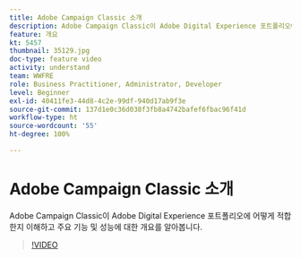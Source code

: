 ```yaml
---
title: Adobe Campaign Classic 소개
description: Adobe Campaign Classic이 Adobe Digital Experience 포트폴리오에 어떻게 적합한지 이해하고 주요 기능 및 성능에 대한 개요를 알아봅니다.
feature: 개요
kt: 5457
thumbnail: 35129.jpg
doc-type: feature video
activity: understand
team: WWFRE
role: Business Practitioner, Administrator, Developer
level: Beginner
exl-id: 40411fe3-44d8-4c2e-99df-940d17ab9f3e
source-git-commit: 137d1e0c36d038f3fb8a4742bafef6fbac96f41d
workflow-type: ht
source-wordcount: '55'
ht-degree: 100%

---
```


# Adobe Campaign Classic 소개

Adobe Campaign Classic이 Adobe Digital Experience 포트폴리오에 어떻게 적합한지 이해하고 주요 기능 및 성능에 대한 개요를 알아봅니다.

>[!VIDEO](https://video.tv.adobe.com/v/35129?quality=12)
